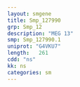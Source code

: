 ```yaml
---
layout: smgene
title: Smp_127990
grp: Smp_12
description: "MEG 13"
smp: Smp_127990.1
uniprot: "G4VKU7"
length:   261
cdd: "ns"
kk: ns
categories: sm
---
```

